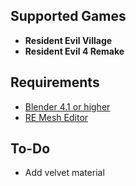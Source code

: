 ## Supported Games
- **Resident Evil Village**
- **Resident Evil 4 Remake**

## Requirements
* [Blender 4.1 or higher](https://www.blender.org/download/)
* [RE Mesh Editor](https://github.com/NSACloud/RE-Mesh-Editor/tree/main)

## To-Do
- Add velvet material
